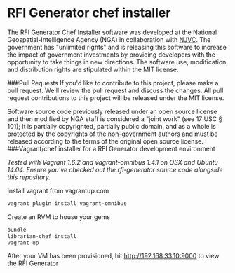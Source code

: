 RFI Generator chef installer
============================
The RFI Generator Chef Installer software was developed at the National Geospatial-Intelligence Agency (NGA) in collaboration with [NJVC](http://www.njvc.com/).  The government has "unlimited rights" and is releasing this software to increase the impact of government investments by providing developers with the opportunity to take things in new directions. The software use, modification, and distribution rights are stipulated within the MIT license.

###Pull Requests
If you'd like to contribute to this project, please make a pull request. We'll review the pull request and discuss the changes. All pull request contributions to this project will be released under the MIT license.  

Software source code previously released under an open source license and then modified by NGA staff is considered a "joint work" (see 17 USC § 101); it is partially copyrighted, partially public domain, and as a whole is protected by the copyrights of the non-government authors and must be released according to the terms of the original open source license.
:
###Vagrant/chef installer for a RFI Generator development environment

*Tested with Vagrant 1.6.2 and vagrant-omnibus 1.4.1 on OSX and Ubuntu 14.04.  Ensure you've checked out the rfi-generator source code alongside this repository.*

Install vagrant from vagrantup.com

```bash
vagrant plugin install vagrant-omnibus
```

Create an RVM to house your gems

```bash
bundle
librarian-chef install
vagrant up
```

After your VM has been provisioned, hit http://192.168.33.10:9000 to view the RFI Generator
